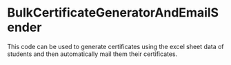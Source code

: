 # BulkCertificateGeneratorAndEmailSender

This code can be used to generate certificates using the excel sheet data of students and then automatically mail them their certificates.
